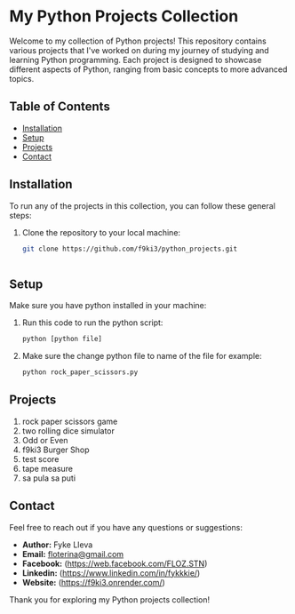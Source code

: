 # My Python Projects Collection

Welcome to my collection of Python projects! This repository contains various projects that I've worked on during my journey of studying and learning Python programming. Each project is designed to showcase different aspects of Python, ranging from basic concepts to more advanced topics.

## Table of Contents

- [Installation](#installation)
- [Setup](#Setup)
- [Projects](#projects)
- [Contact](#contact)

## Installation

To run any of the projects in this collection, you can follow these general steps:

1. Clone the repository to your local machine:
   ```bash
   git clone https://github.com/f9ki3/python_projects.git



## Setup

Make sure you have python installed in your machine:

1. Run this code to run the python script:
   ```bash
   python [python file]

2. Make sure the change python file to name of the file for example:
   ```bash
   python rock_paper_scissors.py
   
## Projects
1. rock paper scissors game
2. two rolling dice simulator
3. Odd or Even
4. f9ki3 Burger Shop
5. test score
6. tape measure
7. sa pula sa puti

## Contact

Feel free to reach out if you have any questions or suggestions:

- **Author:** Fyke Lleva
- **Email:** floterina@gmail.com
- **Facebook:** (https://web.facebook.com/FLOZ.STN)
- **Linkedin:** (https://www.linkedin.com/in/fykkkie/)
- **Website:** (https://f9ki3.onrender.com/)
  
Thank you for exploring my Python projects collection!

